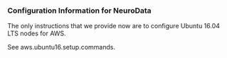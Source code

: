 ### Configuration Information for NeuroData

The only instructions that we provide now are to configure Ubuntu 16.04 LTS nodes for AWS.

See aws.ubuntu16.setup.commands.

